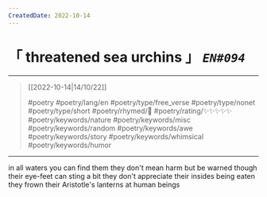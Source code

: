 ```yaml
---
CreatedDate: 2022-10-14
---
```

# &#12300; threatened sea urchins &#12301; *`EN#094`*

---

> [[2022-10-14|14/10/22]]
> 
> #poetry 
> #poetry/lang/en 
> #poetry/type/free_verse #poetry/type/nonet #poetry/type/short 
> #poetry/rhymed/🔴 
> #poetry/rating/✨✨✨✨✨ 
> #poetry/keywords/nature #poetry/keywords/misc #poetry/keywords/random #poetry/keywords/awe #poetry/keywords/story #poetry/keywords/whimsical #poetry/keywords/humor 

---

in all waters you can find them
they don't mean harm
but be warned though
their eye-feet can sting a bit
they don't appreciate their
insides being eaten
they frown their
Aristotle's lanterns
at human beings